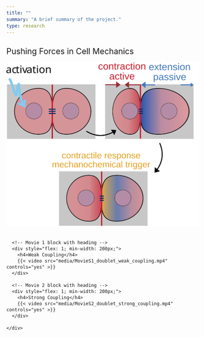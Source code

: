 ```yaml
---
title: ""
summary: "A brief summary of the project."
type: research
---
```

<!-- <h2 style="font-weight: normal">Background</h2>
Over the course of the last two decades, it became progressively clear that physical, i.e.
mechanical forces play a major role in cellular decision making and aid in regulating important
physiological processes like tissue growth and morphogenesis. To actively generate forces, cells
use a highly complex and self-organized contractile structure called the actin cytoskeleton which
allows them to explore the mechanical and geometric properties of their environment through cell-
matrix and cell-cell adhesions. These informations are then fed back to the cell, and evaluated by
means of chemical signals a process which is known as mechanotransduction. Although research
has yielded many new insights in recent years it is still puzzling how cells integrate information
from their environment into their decision-making process. Therefore, it is important to study how
cells generate forces, how the internal molecular machinery regulates them, and how these forces
transmit information in multicellular systems to understand processes such as development,
organogenesis, homeostasis or diseases like cancer. -->

### <h2 style="font-weight: normal">Pushing Forces in Cell Mechanics</h2>
<div style="display: flex; flex-wrap: wrap; gap: 1rem; align-items: flex-start;">

  <!-- Image block -->
  <div style="flex: 1; min-width: 200px;">
    <img src="coupling_mechanism.svg" alt="Cell pushing schematic" style="max-width: 100%; height: auto;">
  </div>

  <!-- Movies block -->
  <div style="flex: 2; min-width: 300px;">
    <div style="display: flex; flex-wrap: wrap; gap: 1rem;">

      <!-- Movie 1 block with heading -->
      <div style="flex: 1; min-width: 200px;">
        <h4>Weak Coupling</h4>
        {{< video src="media/MovieS1_doublet_weak_coupling.mp4" controls="yes" >}}
      </div>

      <!-- Movie 2 block with heading -->
      <div style="flex: 1; min-width: 200px;">
        <h4>Strong Coupling</h4>
        {{< video src="media/MovieS2_doublet_strong_coupling.mp4" controls="yes" >}}
      </div>

    </div>
  </div>

</div>


<!-- ![Test](coupling_mechanism.svg)
{{< video src="MovieS1_doublet_weak_coupling.mp4" controls="yes" >}} -->
<!-- {{< video src="MovieS1_doublet_weak_coupling.mp4" controls="yes" >}} -->
<!-- <img src="cell_pushing_matrix.jpg" alt="isolated" width="200"/> -->



<!-- - Lists
- **Bold text**
- *Italic text*
- Images
- 
{{< math >}}
$$
\gamma_{n} = \frac{ \left | \left (\mathbf x_{n} - \mathbf x_{n-1} \right )^T \left [\nabla F (\mathbf x_{n}) - \nabla F (\mathbf x_{n-1}) \right ] \right |}{\left \|\nabla F(\mathbf{x}_{n}) - \nabla F(\mathbf{x}_{n-1}) \right \|^2}
$$
{{< /math >}} -->
<!-- $$
\gamma_{n} = \frac{ \left | \left (\mathbf x_{n} - \mathbf x_{n-1} \right )^T \left [\nabla F (\mathbf x_{n}) - \nabla F (\mathbf x_{n-1}) \right ] \right |}{\left \|\nabla F(\mathbf{x}_{n}) - \nabla F(\mathbf{x}_{n-1}) \right \|^2}
$$ -->
